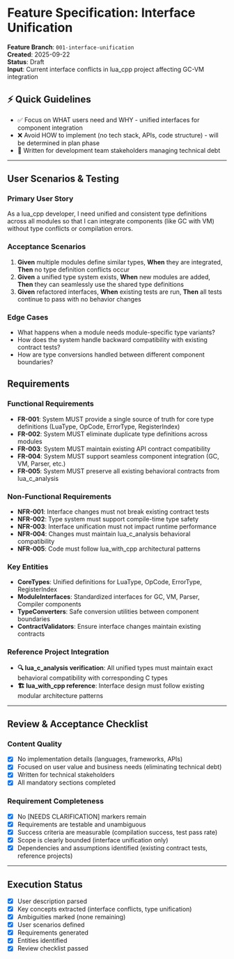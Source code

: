 # Feature Specification: Interface Unification

**Feature Branch**: `001-interface-unification`  
**Created**: 2025-09-22  
**Status**: Draft  
**Input**: Current interface conflicts in lua_cpp project affecting GC-VM integration

## ⚡ Quick Guidelines
- ✅ Focus on WHAT users need and WHY - unified interfaces for component integration
- ❌ Avoid HOW to implement (no tech stack, APIs, code structure) - will be determined in plan phase
- 👥 Written for development team stakeholders managing technical debt

---

## User Scenarios & Testing

### Primary User Story
As a lua_cpp developer, I need unified and consistent type definitions across all modules so that I can integrate components (like GC with VM) without type conflicts or compilation errors.

### Acceptance Scenarios
1. **Given** multiple modules define similar types, **When** they are integrated, **Then** no type definition conflicts occur
2. **Given** a unified type system exists, **When** new modules are added, **Then** they can seamlessly use the shared type definitions
3. **Given** refactored interfaces, **When** existing tests are run, **Then** all tests continue to pass with no behavior changes

### Edge Cases
- What happens when a module needs module-specific type variants?
- How does the system handle backward compatibility with existing contract tests?
- How are type conversions handled between different component boundaries?

## Requirements

### Functional Requirements
- **FR-001**: System MUST provide a single source of truth for core type definitions (LuaType, OpCode, ErrorType, RegisterIndex)
- **FR-002**: System MUST eliminate duplicate type definitions across modules
- **FR-003**: System MUST maintain existing API contract compatibility  
- **FR-004**: System MUST support seamless component integration (GC, VM, Parser, etc.)
- **FR-005**: System MUST preserve all existing behavioral contracts from lua_c_analysis

### Non-Functional Requirements
- **NFR-001**: Interface changes must not break existing contract tests
- **NFR-002**: Type system must support compile-time type safety
- **NFR-003**: Interface unification must not impact runtime performance
- **NFR-004**: Changes must maintain lua_c_analysis behavioral compatibility
- **NFR-005**: Code must follow lua_with_cpp architectural patterns

### Key Entities
- **CoreTypes**: Unified definitions for LuaType, OpCode, ErrorType, RegisterIndex
- **ModuleInterfaces**: Standardized interfaces for GC, VM, Parser, Compiler components
- **TypeConverters**: Safe conversion utilities between component boundaries
- **ContractValidators**: Ensure interface changes maintain existing contracts

### Reference Project Integration
- **🔍 lua_c_analysis verification**: All unified types must maintain exact behavioral compatibility with corresponding C types
- **🏗️ lua_with_cpp reference**: Interface design must follow existing modular architecture patterns

---

## Review & Acceptance Checklist

### Content Quality
- [x] No implementation details (languages, frameworks, APIs)
- [x] Focused on user value and business needs (eliminating technical debt)
- [x] Written for technical stakeholders
- [x] All mandatory sections completed

### Requirement Completeness
- [x] No [NEEDS CLARIFICATION] markers remain
- [x] Requirements are testable and unambiguous  
- [x] Success criteria are measurable (compilation success, test pass rate)
- [x] Scope is clearly bounded (interface unification only)
- [x] Dependencies and assumptions identified (existing contract tests, reference projects)

---

## Execution Status

- [x] User description parsed
- [x] Key concepts extracted (interface conflicts, type unification)
- [x] Ambiguities marked (none remaining)
- [x] User scenarios defined
- [x] Requirements generated
- [x] Entities identified
- [x] Review checklist passed